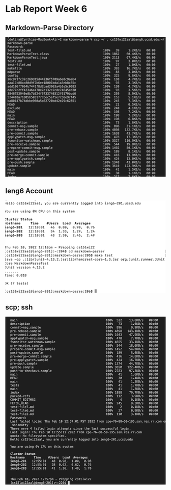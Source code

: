 # Lab Report Week 6

## Markdown-Parse Directory
![alt text](1.png)

## Ieng6 Account
![alt text](2.png)

## scp; ssh
![alt text](3.png)
